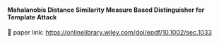 #### Mahalanobis Distance Similarity Measure Based Distinguisher for Template Attack

🔗 paper link: https://onlinelibrary.wiley.com/doi/epdf/10.1002/sec.1033
